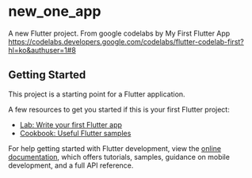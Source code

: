# new_one_app

A new Flutter project.
From google codelabs by My First Flutter App
https://codelabs.developers.google.com/codelabs/flutter-codelab-first?hl=ko&authuser=1#8

## Getting Started

This project is a starting point for a Flutter application.

A few resources to get you started if this is your first Flutter project:

- [Lab: Write your first Flutter app](https://docs.flutter.dev/get-started/codelab)
- [Cookbook: Useful Flutter samples](https://docs.flutter.dev/cookbook)

For help getting started with Flutter development, view the
[online documentation](https://docs.flutter.dev/), which offers tutorials,
samples, guidance on mobile development, and a full API reference.
